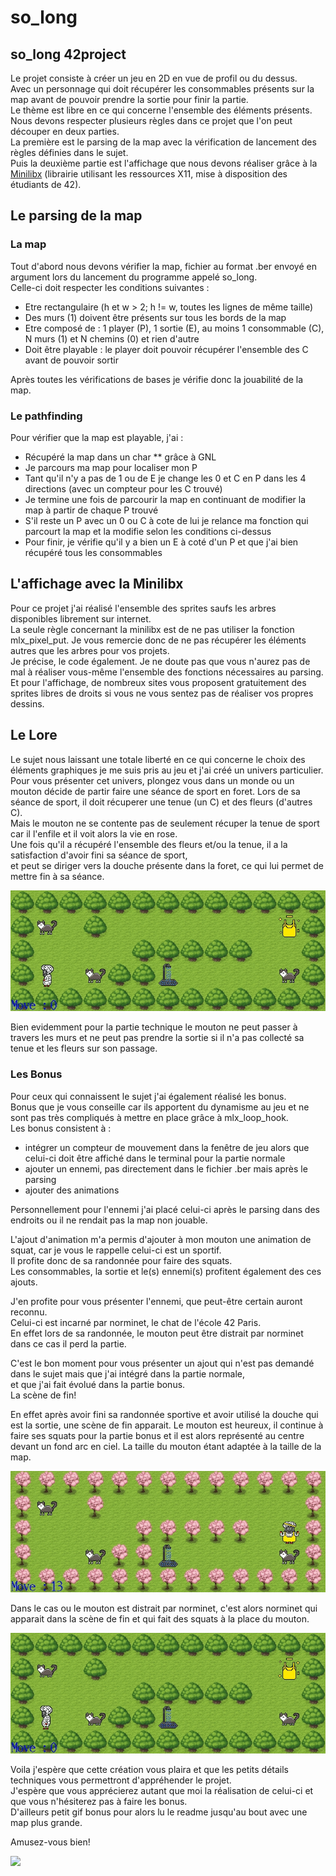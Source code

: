 # so_long
## so_long 42project

Le projet consiste à créer un jeu en 2D en vue de profil ou du dessus.  
Avec un personnage qui doit récupérer les consommables présents sur la map avant de pouvoir prendre la sortie pour finir la partie.  
Le thème est libre en ce qui concerne l'ensemble des éléments présents.  
Nous devons respecter plusieurs règles dans ce projet que l'on peut découper en deux parties.  
La première est le parsing de la map avec la vérification de lancement des règles définies dans le sujet.  
Puis la deuxième partie est l'affichage que nous devons réaliser grâce à la [Minilibx](https://github.com/42Paris/minilibx-linux)  (librairie utilisant les ressources X11, mise à disposition des étudiants de 42).

## Le parsing de la map

### La map
Tout d'abord nous devons vérifier la map, fichier au format .ber envoyé en argument lors du lancement du programme appelé so_long.  
Celle-ci doit respecter les conditions suivantes :
* Etre rectangulaire (h et w > 2; h != w, toutes les lignes de même taille)
* Des murs (1) doivent être présents sur tous les bords de la map
* Etre composé de : 1 player (P), 1 sortie (E), au moins 1 consommable (C), N murs (1) et N chemins (0) et rien d'autre
* Doit être playable : le player doit pouvoir récupérer l'ensemble des C avant de pouvoir sortir

Après toutes les vérifications de bases je vérifie donc la jouabilité de la map.

### Le pathfinding
Pour vérifier que la map est playable, j'ai :
* Récupéré la map dans un char ** grâce à GNL
* Je parcours ma map pour localiser mon P
* Tant qu'il n'y a pas de 1 ou de E je change les 0 et C en P dans les 4 directions (avec un compteur pour les C trouvé)
* Je termine une fois de parcourir la map en continuant de modifier la map à partir de chaque P trouvé
* S'il reste un P avec un 0 ou C à cote de lui je relance ma fonction qui parcourt la map et la modifie selon les conditions ci-dessus
* Pour finir, je vérifie qu'il y a bien un E à coté d'un P et que j'ai bien récupéré tous les consommables

## L'affichage avec la Minilibx
Pour ce projet j'ai réalisé l'ensemble des sprites saufs les arbres disponibles librement sur internet.  
La seule règle concernant la minilibx est de ne pas utiliser la fonction mlx_pixel_put.
Je vous remercie donc de ne pas récupérer les éléments autres que les arbres pour vos projets.  
Je précise, le code également. Je ne doute pas que vous n'aurez pas de mal à réaliser vous-même l'ensemble des fonctions nécessaires au parsing.  
Et pour l'affichage, de nombreux sites vous proposent gratuitement des sprites libres de droits si vous ne vous sentez pas de réaliser vos propres dessins.  

## Le Lore
Le sujet nous laissant une totale liberté en ce qui concerne le choix des éléments graphiques je me suis pris au jeu et j'ai créé un univers particulier.
Pour vous présenter cet univers, plongez vous dans un monde ou un mouton décide de partir faire une séance de sport en foret.
Lors de sa séance de sport, il doit récuperer une tenue (un C) et des fleurs (d'autres C).  
Mais le mouton ne se contente pas de seulement récuper la tenue de sport car il l'enfile et il voit alors la vie en rose.  
Une fois qu'il a récupéré l'ensemble des fleurs et/ou la tenue, il a la satisfaction d'avoir fini sa séance de sport,  
et peut se diriger vers la douche présente dans la foret, ce qui lui permet de mettre fin à sa séance.  

![](https://github.com/BekxFR/so_long/blob/main/gif/PinkLife.gif)

Bien evidemment pour la partie technique le mouton ne peut passer à travers les murs et ne peut pas prendre la sortie si il n'a pas collecté sa tenue et les fleurs sur son passage.  

### Les Bonus
Pour ceux qui connaissent le sujet j'ai également réalisé les bonus.  
Bonus que je vous conseille car ils apportent du dynamisme au jeu et ne sont pas très compliqués à mettre en place grâce à mlx_loop_hook.  
Les bonus consistent à :
* intégrer un compteur de mouvement dans la fenêtre de jeu alors que celui-ci doit être affiché dans le terminal pour la partie normale
* ajouter un ennemi, pas directement dans le fichier .ber mais après le parsing
* ajouter des animations

Personnellement pour l'ennemi j'ai placé celui-ci après le parsing dans des endroits ou il ne rendait pas la map non jouable.  

L'ajout d'animation m'a permis d'ajouter à mon mouton une animation de squat, car je vous le rappelle celui-ci est un sportif.  
Il profite donc de sa randonnée pour faire des squats.  
Les consommables, la sortie et le(s) ennemi(s) profitent également des ces ajouts.  

J'en profite pour vous présenter l'ennemi, que peut-être certain auront reconnu.  
Celui-ci est incarné par norminet, le chat de l'école 42 Paris.  
En effet lors de sa randonnée, le mouton peut être distrait par norminet dans ce cas il perd la partie.  

C'est le bon moment pour vous présenter un ajout qui n'est pas demandé dans le sujet mais que j'ai intégré dans la partie normale,  
et que j'ai fait évolué dans la partie bonus.  
La scène de fin!  

En effet après avoir fini sa randonnée sportive et avoir utilisé la douche qui est la sortie, une scène de fin apparait.
Le mouton est heureux, il continue à faire ses squats pour la partie bonus et il est alors représenté au centre devant un fond arc en ciel.
La taille du mouton étant adaptée à la taille de la map.

![](https://github.com/BekxFR/so_long/blob/main/gif/SheepWin.gif)

Dans le cas ou le mouton est distrait par norminet, c'est alors norminet qui apparait dans la scène de fin et qui fait des squats à la place du mouton.

![](https://github.com/BekxFR/so_long/blob/main/gif/NorminetWin.gif)

Voila j'espère que cette création vous plaira et que les petits détails techniques vous permettront d'appréhender le projet.  
J'espère que vous apprécierez autant que moi la réalisation de celui-ci et que vous n'hésiterez pas à faire les bonus.  
D'ailleurs petit gif bonus pour alors lu le readme jusqu'au bout avec une map plus grande.  

Amusez-vous bien!

![](https://github.com/BekxFR/so_long/blob/main/gif/Extra-LargMap.gif)
